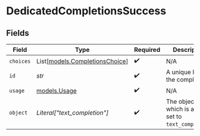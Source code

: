 # DedicatedCompletionsSuccess


## Fields

| Field                                                            | Type                                                             | Required                                                         | Description                                                      |
| ---------------------------------------------------------------- | ---------------------------------------------------------------- | ---------------------------------------------------------------- | ---------------------------------------------------------------- |
| `choices`                                                        | List[[models.CompletionsChoice](../models/completionschoice.md)] | :heavy_check_mark:                                               | N/A                                                              |
| `id`                                                             | *str*                                                            | :heavy_check_mark:                                               | A unique ID of the completion.                                   |
| `usage`                                                          | [models.Usage](../models/usage.md)                               | :heavy_check_mark:                                               | N/A                                                              |
| `object`                                                         | *Literal["text_completion"]*                                     | :heavy_check_mark:                                               | The object type, which is always set to `text_completion`.       |